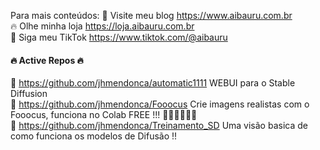 Para mais conteúdos:
🐣 Visite meu blog https://www.aibauru.com.br <br />
🔥 Olhe minha loja  https://loja.aibauru.com.br <br />
🥳 Siga meu  TikTok https://www.tiktok.com/@aibauru <br />

#### 🔥 Active Repos 🔥 ####

👯 https://github.com/jhmendonca/automatic1111 WEBUI para o Stable Diffusion  <br />
🥳 https://github.com/jhmendonca/Fooocus Crie imagens realistas com o Fooocus, funciona no Colab FREE !!! 🥳🥳🥳🥳🥳🥳  <br />
🔭 https://github.com/jhmendonca/Treinamento_SD Uma visão basica de como funciona os modelos de Difusão !!  <br />
<!--
**jhmendonca/jhmendonca** is a ✨ _special_ ✨ repository because its `README.md` (this file) appears on your GitHub profile.

Here are some ideas to get you started:

- 🔭 I’m currently working on ...
- 🌱 I’m currently learning ...
- 👯 I’m looking to collaborate on ...
- 🤔 I’m looking for help with ...
- 💬 Ask me about ...
- 📫 How to reach me: ...
- 😄 Pronouns: ...
- ⚡ Fun fact: ...
-->
